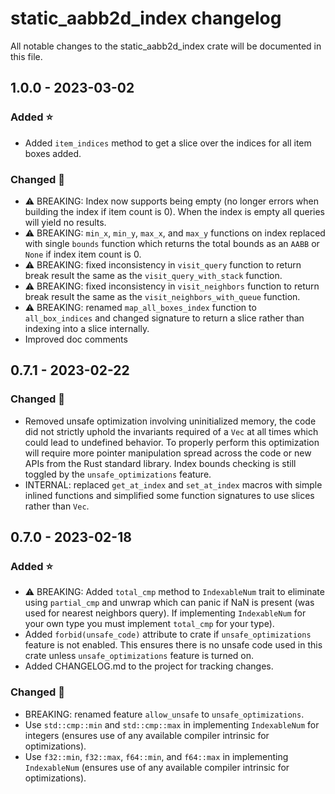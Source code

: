 # static_aabb2d_index changelog

All notable changes to the static_aabb2d_index crate will be documented in this file.

## 1.0.0 - 2023-03-02

### Added ⭐

- Added `item_indices` method to get a slice over the indices for all item boxes added.

### Changed 🔧

- ⚠️ BREAKING: Index now supports being empty (no longer errors when building the index if item
  count is 0). When the index is empty all queries will yield no results.
- ⚠️ BREAKING: `min_x`, `min_y`, `max_x`, and `max_y` functions on index replaced with single
  `bounds` function which returns the total bounds as an `AABB` or `None` if index item count is 0.
- ⚠️ BREAKING: fixed inconsistency in `visit_query` function to return break result the same as the
  `visit_query_with_stack` function.
- ⚠️ BREAKING: fixed inconsistency in `visit_neighbors` function to return break result the same as
  the `visit_neighbors_with_queue` function.
- ⚠️ BREAKING: renamed `map_all_boxes_index` function to `all_box_indices` and changed signature to
  return a slice rather than indexing into a slice internally.
- Improved doc comments

## 0.7.1 - 2023-02-22

### Changed 🔧

- Removed unsafe optimization involving uninitialized memory, the code did not strictly uphold the
  invariants required of a `Vec` at all times which could lead to undefined behavior. To properly
  perform this optimization will require more pointer manipulation spread across the code or new
  APIs from the Rust standard library. Index bounds checking is still toggled by the
  `unsafe_optimizations` feature.
- INTERNAL: replaced `get_at_index` and `set_at_index` macros with simple inlined functions and
  simplified some function signatures to use slices rather than `Vec`.

## 0.7.0 - 2023-02-18

### Added ⭐

- ⚠️ BREAKING: Added `total_cmp` method to `IndexableNum` trait to eliminate using `partial_cmp` and
  unwrap which can panic if NaN is present (was used for nearest neighbors query). If implementing
  `IndexableNum` for your own type you must implement `total_cmp` for your type).
- Added `forbid(unsafe_code)` attribute to crate if `unsafe_optimizations` feature is not enabled.
  This ensures there is no unsafe code used in this crate unless `unsafe_optimizations` feature is
  turned on.
- Added CHANGELOG.md to the project for tracking changes.

### Changed 🔧

- BREAKING: renamed feature `allow_unsafe` to `unsafe_optimizations`.
- Use `std::cmp::min` and `std::cmp::max` in implementing `IndexableNum` for integers (ensures use
  of any available compiler intrinsic for optimizations).
- Use `f32::min`, `f32::max`, `f64::min`, and `f64::max` in implementing `IndexableNum` (ensures
  use of any available compiler intrinsic for optimizations).
